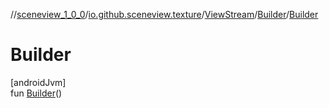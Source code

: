 //[sceneview_1_0_0](../../../../index.md)/[io.github.sceneview.texture](../../index.md)/[ViewStream](../index.md)/[Builder](index.md)/[Builder](-builder.md)

# Builder

[androidJvm]\
fun [Builder](-builder.md)()
